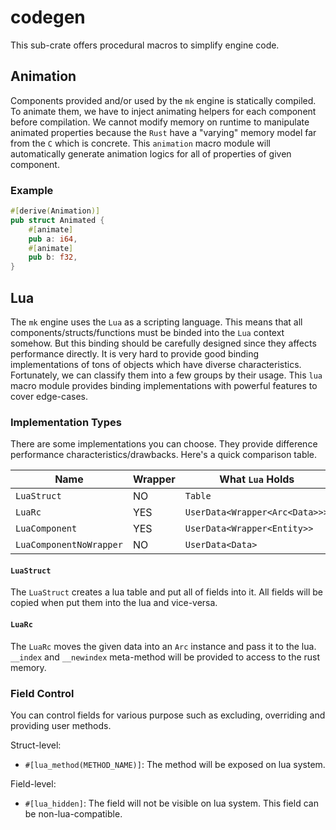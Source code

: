 # codegen

This sub-crate offers procedural macros to simplify engine code.

## Animation

Components provided and/or used by the `mk` engine is statically compiled. To animate them, we have to inject animating helpers for each component before compilation. We cannot modify memory on runtime to manipulate animated properties because the `Rust` have a "varying" memory model far from the `C` which is concrete. This `animation` macro module will automatically generate animation logics for all of properties of given component.

### Example

```rust
#[derive(Animation)]
pub struct Animated {
    #[animate]
    pub a: i64,
    #[animate]
    pub b: f32,
}
```

## Lua

The `mk` engine uses the `Lua` as a scripting language. This means that all components/structs/functions must be binded into the `Lua` context somehow. But this binding should be carefully designed since they affects performance directly. It is very hard to provide good binding implementations of tons of objects which have diverse characteristics. Fortunately, we can classify them into a few groups by their usage. This `lua` macro module provides binding implementations with powerful features to cover edge-cases.

### Implementation Types

There are some implementations you can choose. They provide difference performance characteristics/drawbacks. Here's a quick comparison table.

| Name                    | Wrapper | What `Lua` Holds               | What `Rust` Holds    |
| ----------------------- | ------- | ------------------------------ | -------------------- |
| `LuaStruct`             | NO      | `Table`                        | `Data`               |
| `LuaRc`                 | YES     | `UserData<Wrapper<Arc<Data>>>` | `Wrapper<Arc<Data>>` |
| `LuaComponent`          | YES     | `UserData<Wrapper<Entity>>`    | `World`              |
| `LuaComponentNoWrapper` | NO      | `UserData<Data>`               | `Context`            |

#### `LuaStruct`

The `LuaStruct` creates a lua table and put all of fields into it. All fields will be copied when put them into the lua and vice-versa.

#### `LuaRc`

The `LuaRc` moves the given data into an `Arc` instance and pass it to the lua. `__index` and `__newindex` meta-method will be provided to access to the rust memory.

### Field Control

You can control fields for various purpose such as excluding, overriding and providing user methods.

Struct-level:

- `#[lua_method(METHOD_NAME)]`: The method will be exposed on lua system.

Field-level:

- `#[lua_hidden]`: The field will not be visible on lua system. This field can be non-lua-compatible.
<!-- - `#[]`:  -->
